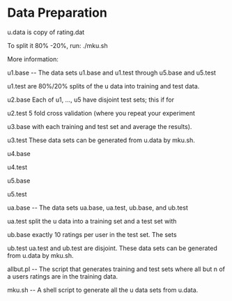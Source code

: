 # Data Preparation

u.data is copy of rating.dat

To split it 80% -20%, run:
./mku.sh

More information:

u1.base    -- The data sets u1.base and u1.test through u5.base and u5.test

u1.test       are 80%/20% splits of the u data into training and test data.

u2.base       Each of u1, ..., u5 have disjoint test sets; this if for

u2.test       5 fold cross validation (where you repeat your experiment

u3.base       with each training and test set and average the results).

u3.test       These data sets can be generated from u.data by mku.sh.

u4.base

u4.test

u5.base

u5.test


ua.base    -- The data sets ua.base, ua.test, ub.base, and ub.test

ua.test       split the u data into a training set and a test set with

ub.base       exactly 10 ratings per user in the test set.  The sets

ub.test       ua.test and ub.test are disjoint.  These data sets can
              be generated from u.data by mku.sh.
              

allbut.pl  -- The script that generates training and test sets where
              all but n of a users ratings are in the training data.

mku.sh     -- A shell script to generate all the u data sets from u.data.
